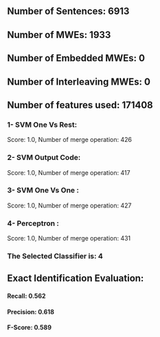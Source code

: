 ## Number of Sentences: 6913
## Number of MWEs: 1933

## Number of Embedded MWEs: 0

## Number of Interleaving MWEs: 0
## Number of features used: 171408

### 1- SVM One Vs Rest: 
Score: 1.0, Number of merge operation: 426
### 2- SVM Output Code: 
Score: 1.0, Number of merge operation: 417
### 3- SVM One Vs One : 
Score: 1.0, Number of merge operation: 427
### 4- Perceptron : 
Score: 1.0, Number of merge operation: 431
### The Selected Classifier is: 4
## Exact Identification Evaluation: 
#### Recall: 0.562
#### Precision: 0.618
#### F-Score: 0.589
